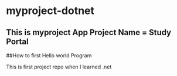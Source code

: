 # myproject-dotnet
## This is myproject App Project Name = Study Portal
##How to first Hello world Program

This is first project repo when I learned .net
